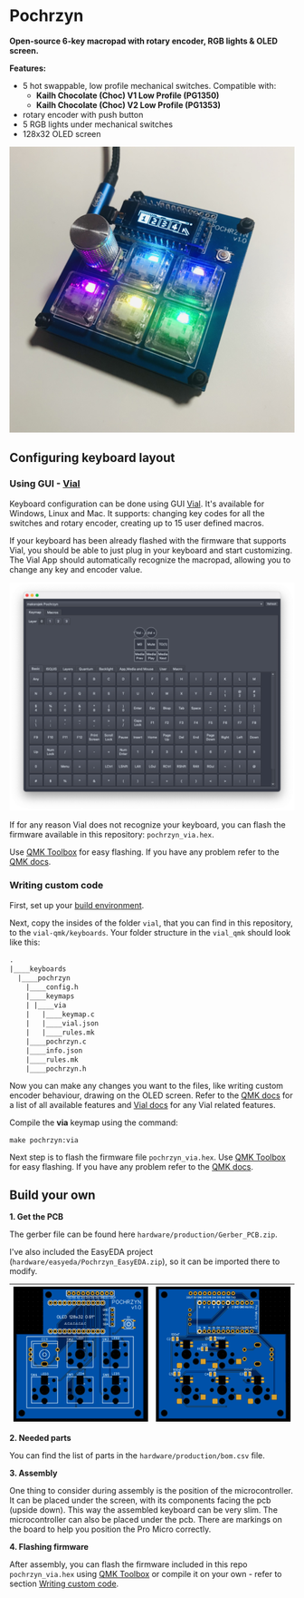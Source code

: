 # Pochrzyn

**Open-source 6-key macropad with rotary encoder, RGB lights &amp; OLED screen.**

**Features:**
- 5 hot swappable, low profile mechanical switches. Compatible with:
  - **Kailh Chocolate (Choc) V1 Low Profile (PG1350)**
  - **Kailh Chocolate (Choc) V2 Low Profile (PG1353)**
- rotary encoder with push button
- 5 RGB lights under mechanical switches
- 128x32 OLED screen

![Pochrzyn Keyboard](images/Pochrzyn_keyboard.jpg)

## Configuring keyboard layout
### Using GUI - [Vial](https://get.vial.today/)

Keyboard configuration can be done using GUI [Vial](https://get.vial.today/).
It's available for Windows, Linux and Mac. It supports: changing key codes for all the
switches and rotary encoder, creating up to 15 user defined macros.

If your keyboard has been already flashed with the firmware that supports Vial, you should be
able to just plug in your keyboard and start customizing. The Vial App should automatically
recognize the macropad, allowing you to change any key and encoder value.

![Vial GUI Screenshot](images/Vial_screenshot.png)

If for any reason Vial does not recognize your keyboard, you can flash the firmware available 
in this repository: `pochrzyn_via.hex`.

Use [QMK Toolbox](https://github.com/qmk/qmk_toolbox) for easy flashing.
If you have any problem refer to the [QMK docs](https://docs.qmk.fm/#/newbs_flashing).

### Writing custom code

First, set up your [build environment](https://get.vial.today/gettingStarted/porting-to-vial.html).

Next, copy the insides of the folder `vial`, that you can find in this repository, to the `vial-qmk/keyboards`.
Your folder structure in the `vial_qmk` should look like this:
```
.
|____keyboards
  |____pochrzyn
    |____config.h
    |____keymaps
    | |____via
    |   |____keymap.c
    |   |____vial.json
    |   |____rules.mk
    |____pochrzyn.c
    |____info.json
    |____rules.mk
    |____pochrzyn.h
```

Now you can make any changes you want to the files, like writing custom encoder behaviour, 
drawing on the OLED screen. Refer to the [QMK docs](https://docs.qmk.fm/) for a list of all available 
features and [Vial docs](https://get.vial.today/) for any Vial related features.

Compile the **via** keymap using the command:
```shell
make pochrzyn:via
```
Next step is to flash the firmware file `pochrzyn_via.hex`. 
Use [QMK Toolbox](https://github.com/qmk/qmk_toolbox) for easy flashing.
If you have any problem refer to the [QMK docs](https://docs.qmk.fm/#/newbs_flashing).


## Build your own

**1. Get the PCB**

The gerber file can be found here `hardware/production/Gerber_PCB.zip`.

I've also included the EasyEDA project (`hardware/easyeda/Pochrzyn_EasyEDA.zip`), 
so it can be imported there to modify.

| ![PCB Top](images/pcb_top.png) |  ![PCB Bottom](images/pcb_bottom.png) |
| --- | --- |


**2. Needed parts**

You can find the list of parts in the `hardware/production/bom.csv` file.

**3. Assembly**

One thing to consider during assembly is the position of the microcontroller. It can be
placed under the screen, with its components facing the pcb (upside down). 
This way the assembled keyboard can be very slim. 
The microcontroller can also be placed under the pcb. There are markings on the board
to help you position the Pro Micro correctly.

**4. Flashing firmware**

After assembly, you can flash the firmware included in this repo `pochrzyn_via.hex`
using [QMK Toolbox](https://github.com/qmk/qmk_toolbox) or compile it on your own - 
refer to section [Writing custom code](#writing-custom-code).
